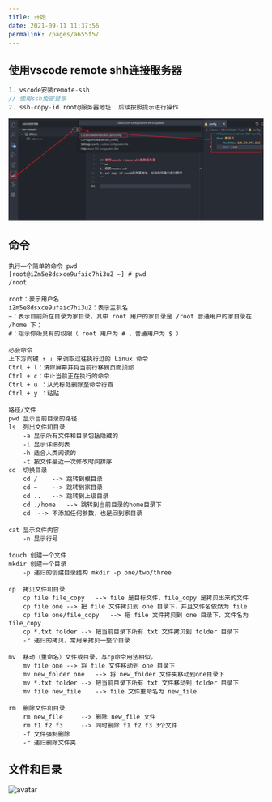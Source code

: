 ```yaml
---
title: 开始
date: 2021-09-11 11:37:56
permalink: /pages/a655f5/
---
```


## 使用vscode remote shh连接服务器
```js
1. vscode安装remote-ssh
// 使用ssh免密登录
2. ssh-copy-id root@服务器地址  后续按照提示进行操作
```

![20210911121423](https://raw.githubusercontent.com/cjh-store/drawing-bed/master/images/20210911121423.png)


## 命令
```
执行一个简单的命令 pwd
[root@iZm5e8dsxce9ufaic7hi3uZ ~] # pwd
/root

root：表示用户名
iZm5e8dsxce9ufaic7hi3uZ：表示主机名
~：表示目前所在目录为家目录，其中 root 用户的家目录是 /root 普通用户的家目录在 /home 下；
#：指示你所具有的权限（ root 用户为 # ，普通用户为 $ ）

必会命令
上下方向键 ↑ ↓ 来调取过往执行过的 Linux 命令
Ctrl + l：清除屏幕并将当前行移到页面顶部
Ctrl + c：中止当前正在执行的命令
Ctrl + u ：从光标处删除至命令行首
Ctrl + y ：粘贴

路径/文件
pwd 显示当前目录的路径
ls  列出文件和目录
    -a 显示所有文件和目录包括隐藏的
    -l 显示详细列表
    -h 适合人类阅读的
    -t 按文件最近一次修改时间排序
cd  切换目录
    cd /	--> 跳转到根目录
    cd ~	--> 跳转到家目录
    cd ..	--> 跳转到上级目录
    cd ./home	--> 跳转到当前目录的home目录下
    cd	--> 不添加任何参数，也是回到家目录

cat 显示文件内容
    -n 显示行号 

touch 创建一个文件
mkdir 创建一个目录
    -p 递归的创建目录结构 mkdir -p one/two/three 

cp  拷贝文件和目录
    cp file file_copy	--> file 是目标文件，file_copy 是拷贝出来的文件
    cp file one	--> 把 file 文件拷贝到 one 目录下，并且文件名依然为 file
    cp file one/file_copy	--> 把 file 文件拷贝到 one 目录下，文件名为file_copy
    cp *.txt folder	--> 把当前目录下所有 txt 文件拷贝到 folder 目录下
    -r 递归的拷贝，常用来拷贝一整个目录

mv  移动（重命名）文件或目录，与cp命令用法相似。
    mv file one	--> 将 file 文件移动到 one 目录下
    mv new_folder one	--> 将 new_folder 文件夹移动到one目录下
    mv *.txt folder	--> 把当前目录下所有 txt 文件移动到 folder 目录下
    mv file new_file	--> file 文件重命名为 new_file

rm  删除文件和目录
    rm new_file 	--> 删除 new_file 文件
    rm f1 f2 f3 	--> 同时删除 f1 f2 f3 3个文件
    -f 文件强制删除
    -r 递归删除文件夹 
``` 

## 文件和目录
![avatar](https://p3-juejin.byteimg.com/tos-cn-i-k3u1fbpfcp/226f8a87a9804141802d5ba0a55bd1f1~tplv-k3u1fbpfcp-watermark.awebp)